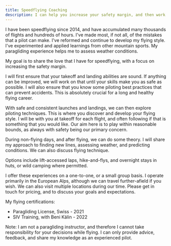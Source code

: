 ```yaml
---
title: Speedflying Coaching
description: I can help you increase your safety margin, and then work with you to develop your piloting.
---
```

I have been speedflying since 2014, and have accumulated many thousands of flights and hundreds of hours. I've made most, if not all, of the mistakes that a pilot can make. I've reformed and continue to develop my flying style. I've experimented and applied learnings from other mountain sports. My paragliding experience helps me to assess weather conditions.

My goal is to share the love that I have for speedflying, with a focus on increasing the safety margin.

I will first ensure that your takeoff and landing abilities are sound. If anything can be improved, we will work on that until your skills make you as safe as possible. I will also ensure that you know some piloting best practices that can prevent accidents. This is absolutely crucial for a long and healthy flying career.

With safe and consistent launches and landings, we can then explore piloting techniques. This is where you discover and develop your flying style. I will be with you at takeoff for each flight, and often following if that is something that you would like. Our aim here is to play within reasonable bounds, as always with safety being our primary concern.

During non-flying days, and after flying, we can do some theory. I will share my approach to finding new lines, assessing weather, and predicting conditions. We can also discuss flying technique.

Options include lift-accessed laps, hike-and-flys, and overnight stays in huts, or wild camping where permitted.

I offer these experiences on a one-to-one, or a small group basis. I operate primarily in the European Alps, although we can travel further-afield if you wish. We can also visit multiple locations during our time. Please get in touch for pricing, and to discuss your goals and expectations.

My flying certifications:
- Paragliding License, Swiss - 2021
- SIV Training, with Beni Kälin - 2022

Note:
I am not a paragliding instructor, and therefore I cannot take responsibility for your decisions while flying. I can only provide advice, feedback, and share my knowledge as an experienced pilot.